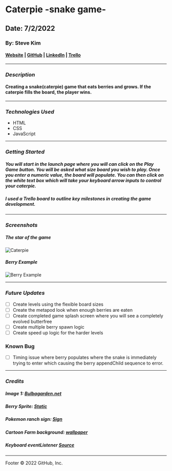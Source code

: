 # Caterpie -snake game-

## Date: 7/2/2022

### By: Steve Kim

#### [Website](https://SteveJKim.com) | [GitHub](https://github.com/Skim1571) | [LinkedIn](https://www.linkedin.com/in/steve-kim-b641541b/) | [Trello](https://trello.com/b/8GjBXbBF/caterpie-snake)

---

### **_Description_**

#### Creating a snake(caterpie) game that eats berries and grows. If the caterpie fills the board, the player wins.

---

### **_Technologies Used_**

- HTML
- CSS
- JavaScript

---

### **_Getting Started_**

##### You will start in the launch page where you will can click on the Play Game button. You will be asked what size board you wish to play. Once you enter a numeric value, the board will populate. You can then click on the white text box which will take your keyboard arrow inputs to control your caterpie.

##### I used a Trello board to outline key milestones in creating the game development.

---

### **_Screenshots_**

##### The star of the game

![Caterpie](https://archives.bulbagarden.net/media/upload/thumb/5/5d/010Caterpie.png/500px-010Caterpie.png)

##### Berry Example

![Berry Example](https://static.wikia.nocookie.net/pokemon/images/c/c9/Dream_Starf_Berry_Sprite.png/revision/latest?cb=20210118073109)

---

### **_Future Updates_**

- [ ] Create levels using the flexible board sizes
- [ ] Create the metapod look when enough berries are eaten
- [ ] Create completed game splash screen where you will see a completely evolved butterfree
- [ ] Create multiple berry spawn logic
- [ ] Create speed up logic for the harder levels

### **Known Bug**
- [ ] Timing issue where berry populates where the snake is immediately trying to enter which causing the berry appendChild sequence to error.

---

### **_Credits_**

##### Image 1: [Bulbagarden.net](https://archives.bulbagarden.net)

##### Berry Sprite: [Static](https://static.wikia.nocookie.net)

##### Pokemon ranch sign: [Sign](http://static2.wikia.nocookie.net/__cb20110219045705/pokemon/images/d/d2/My_Pok%C3%A9mon_Ranch.png)

##### Cartoon Farm background: [wallpaper](https://wallpapercave.com/wp/wp3228057.jpg)

##### Keyboard eventListener [Source](https://developer.mozilla.org/en-US/docs/Web/API/KeyboardEvent/key)


---

Footer
© 2022 GitHub, Inc.
